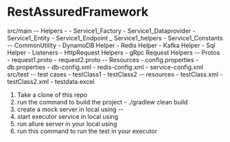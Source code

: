 # RestAssuredFramework
src/main
       -- Helpers                                                                                                                                                                                                                       -               - Service1_Factory
              - Service1_Dataprovider
              - Service1_Entity
              - Service1_Endpoint
              _ Service1_helpers
              - Service1_Constants
       -- CommonUtility
              - DynamoDB Helper
              - Redis Helper
              - Kafka Helper
              - Sql Helper
              - Listeners 
              - HttpRequest Helpers
              - gRpc Request Helpers
       -- Protos
              - request1.proto
              - request2.proto
       -- Resources
              - config.properties
              - db.properties 
              - db-config.xml
              - redis-config.xml
              - service-config.xml
src/test
       -- test cases
              - testClass1
              - testClass2
       -- resources
              - testClass.xml
              - testClass2.xml
              - testdata.excel

1. Take a clone of this repo
2. run the command to build the project - ./gradlew clean build
3. create a mock server in local using --
4. start executor service in local using
5. run allure server in your local using
6. run this command to run the test in your executor            
             
 
